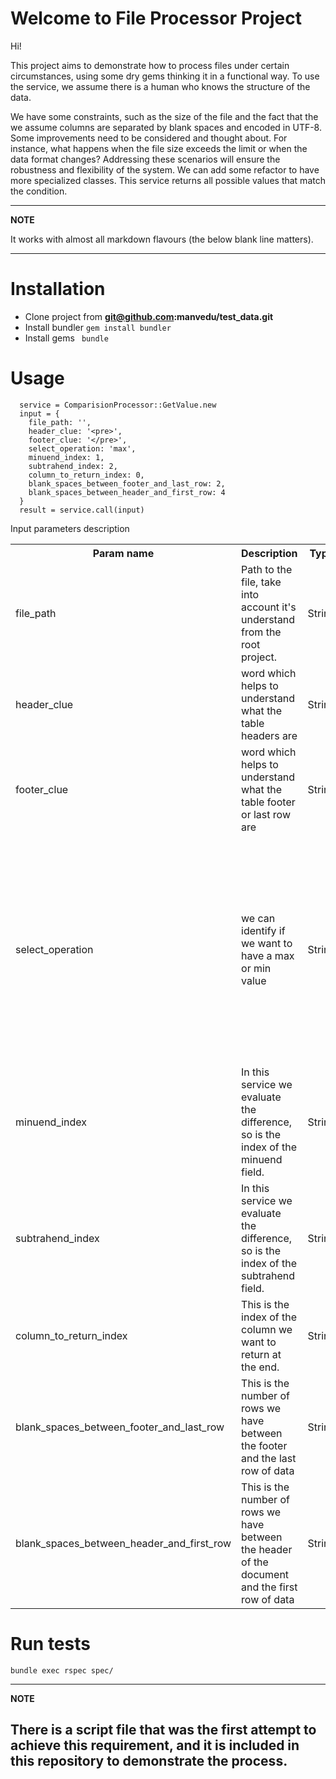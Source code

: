 # Welcome to File Processor Project
Hi! 

This project aims to demonstrate how to process files under certain circumstances, using some dry gems thinking it in a functional way.
To use the service, we assume there is a human who knows the structure of the data.

We have some constraints, such as the size of the file and the fact that the we assume columns are separated by blank spaces and encoded in UTF-8.
Some improvements need to be considered and thought about. For instance, what happens when the file size exceeds the limit or when the data format changes? Addressing these scenarios will ensure the robustness and flexibility of the system.
We can add some refactor to have more specialized classes.
This service returns all possible values that match the condition.

---
**NOTE**

It works with almost all markdown flavours (the below blank line matters).

---

# Installation
- Clone project from **git@github.com:manvedu/test_data.git**
- Install bundler `gem install bundler`
- Install gems ` bundle`

# Usage

```
  service = ComparisionProcessor::GetValue.new
  input = {   
    file_path: '',
    header_clue: '<pre>',
    footer_clue: '</pre>',
    select_operation: 'max',
    minuend_index: 1,
    subtrahend_index: 2,
    column_to_return_index: 0,
    blank_spaces_between_footer_and_last_row: 2,
    blank_spaces_between_header_and_first_row: 4
  }   
  result = service.call(input)
```

Input parameters description
<table>
  <tr>
    <th>Param name</th>
    <th>Description</th>
    <th>Type</th>
    <th>Required</th>
    <th>Restrictions</th>
  </tr>
  <tr>
    <td>file_path</td>
    <td>Path to the file, take into account it's understand from the root project.</td>
    <td>String</td>
    <td>true</td>
    <td></td>
  </tr>
  <tr>
    <td>header_clue</td>
    <td>word which helps to understand what the table headers are</td>
    <td>String</td>
    <td>true</td>
    <td></td>
  </tr>
  <tr>
    <td>footer_clue</td>
    <td>word which helps to understand what the table footer or last row are</td>
    <td>String</td>
    <td>true</td>
    <td></td>
  </tr>
  <tr>
    <td>select_operation</td>
    <td>we can identify if we want to have a max or min value</td>
    <td>String</td>
    <td>true</td>
    <td>The unique available options by the moment are max and min. We can perhaps change it in future instead of having a word we can just pass the block of code we want to evaluate</td>   
  </tr>
  <tr>
    <td>minuend_index</td>
    <td>In this service we evaluate the difference, so is the index of the minuend field.</td>
    <td>String</td>
    <td>true</td>
    <td></td>   
  </tr>
  <tr>
    <td>subtrahend_index</td>
    <td>In this service we evaluate the difference, so is the index of the subtrahend field.</td>
    <td>String</td>
    <td>true</td>
    <td></td>   
  </tr>
  <tr>
    <td>column_to_return_index</td>
    <td>This is the index of the column we want to return at the end.</td>
    <td>String</td>
    <td>true</td>
    <td></td>   
  </tr>
  <tr>
    <td>blank_spaces_between_footer_and_last_row</td>
    <td>This is the number of rows we have between the footer and the last row of data</td>
    <td>String</td>
    <td>true</td>
    <td></td>   
  </tr>
  <tr>
    <td>blank_spaces_between_header_and_first_row</td>
    <td>This is the number of rows we have between the header of the document and the first row of data</td>
    <td>String</td>
    <td>true</td>
    <td></td>   
  </tr>
</table>

# Run tests

```
bundle exec rspec spec/
```

---
**NOTE**

There is a script file that was the first attempt to achieve this requirement, and it is included in this repository to demonstrate the process.
---
